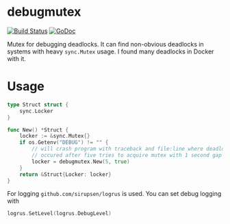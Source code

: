 debugmutex
==========

[![Build Status](https://travis-ci.org/LK4D4/debugmutex.svg?branch=master)](https://travis-ci.org/LK4D4/debugmutex)
[![GoDoc](https://godoc.org/github.com/LK4D4/debugmutex?status.svg)](https://godoc.org/github.com/LK4D4/debugmutex)

Mutex for debugging deadlocks. It can find non-obvious deadlocks in systems
with heavy `sync.Mutex` usage. I found many deadlocks in Docker with it.

# Usage

```go
type Struct struct {
    sync.Locker
}

func New() *Struct {
    locker := &sync.Mutex{}
    if os.Getenv("DEBUG") != "" {
        // will crash program with traceback and file:line where deadlock is
        // occured after five tries to acquire mutex with 1 second gap between.
        locker = debugmutex.New(5, true)
    }
    return &Struct{Locker: locker}
}
```

For logging `github.com/sirupsen/logrus` is used. You can set debug logging with

```go
logrus.SetLevel(logrus.DebugLevel)
```
